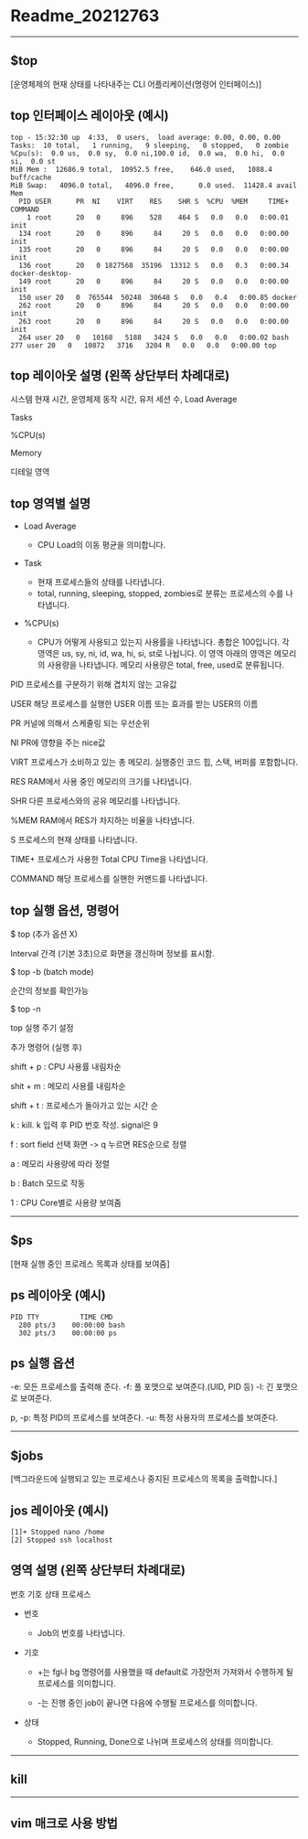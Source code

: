 # Readme_20212763
---
## $top 
[운영체제의 현재 상태를 나타내주는 CLI 어플리케이션(명령어 인터페이스)]

## top 인터페이스 레이아웃 (예시) 
```
top - 15:32:30 up  4:33,  0 users,  load average: 0.00, 0.00, 0.00
Tasks:  10 total,   1 running,   9 sleeping,   0 stopped,   0 zombie
%Cpu(s):  0.0 us,  0.0 sy,  0.0 ni,100.0 id,  0.0 wa,  0.0 hi,  0.0 si,  0.0 st
MiB Mem :  12686.9 total,  10952.5 free,    646.0 used,   1088.4 buff/cache
MiB Swap:   4096.0 total,   4096.0 free,      0.0 used.  11428.4 avail Mem
  PID USER      PR  NI    VIRT    RES    SHR S  %CPU  %MEM     TIME+ COMMAND
    1 root      20   0     896    528    464 S   0.0   0.0   0:00.01 init
  134 root      20   0     896     84     20 S   0.0   0.0   0:00.00 init
  135 root      20   0     896     84     20 S   0.0   0.0   0:00.00 init
  136 root      20   0 1827568  35196  13312 S   0.0   0.3   0:00.34 docker-desktop-
  149 root      20   0     896     84     20 S   0.0   0.0   0:00.00 init
  150 user 20   0  765544  50248  30648 S   0.0   0.4   0:00.85 docker
  262 root      20   0     896     84     20 S   0.0   0.0   0:00.00 init
  263 root      20   0     896     84     20 S   0.0   0.0   0:00.00 init
  264 user 20   0   10168   5188   3424 S   0.0   0.0   0:00.02 bash
277 user 20   0   10872   3716   3204 R   0.0   0.0   0:00.00 top
```

## top 레이아웃 설명 (왼쪽 상단부터 차례대로)

시스템 현재 시간, 운영체제 동작 시간, 유저 세션 수, Load Average

Tasks 

%CPU(s)

Memory

디테일 영역

## top 영역별 설명

* Load Average
  * CPU Load의 이동 평균을 의미합니다.

* Task
  * 현재 프로세스들의 상태를 나타냅니다.
  * total, running, sleeping, stopped, zombies로 분류는 프로세스의 수를 나타냅니다.

* %CPU(s)
  * CPU가 어떻게 사용되고 있는지 사용률을 나타냅니다. 총합은 100입니다.
  각 영역은 us, sy, ni, id, wa, hi, si, st로 나뉩니다.
  이 영역 아래의 영역은 메모리의 사용량을 나타냅니다.
  메모리 사용량은 total, free, used로 분류됩니다.

PID
프로세스를 구분하기 위해 겹치지 않는 고유값

USER
해당 프로세스를 실행한 USER 이름 또는 효과를 받는 USER의 이름

PR
커널에 의해서 스케줄링 되는 우선순위

NI
PR에 영향을 주는 nice값

VIRT
프로세스가 소비하고 있는 총 메모리. 실행중인 코드 힙, 스택, 버퍼를 포함합니다.

RES
RAM에서 사용 중인 메모리의 크기를 나타냅니다.

SHR
다른 프로세스와의 공유 메모리를 나타냅니다.

%MEM
RAM에서 RES가 차지하는 비율을 나타냅니다.

S
프로세스의 현재 상태를 나타냅니다.

TIME+
프로세스가 사용한 Total CPU Time을 나타냅니다.

COMMAND
해당 프로세스를 실핸한 커맨드를 나타냅니다.

## top 실행 옵션, 명령어

$ top (추가 옵션 X)

Interval 간격 (기본 3초)으로 화면을 갱신하며 정보를 표시함.

$ top -b (batch mode)

순간의 정보를 확인가능

$ top -n 

top 실행 주기 설정

추가 명령어 (실행 후)

shift + p : CPU 사용률 내림차순

shit + m : 메모리 사용률 내림차순

shift + t : 프로세스가 돌아가고 있는 시간 순

k : kill. k 입력 후 PID 번호 작성. signal은 9

f : sort field 선택 화면 -> q 누르면 RES순으로 정렬

a : 메모리 사용량에 따라 정렬

b : Batch 모드로 작동

1 : CPU Core별로 사용량 보여줌

---
## $ps 

[현재 실행 중인 프로레스 목록과 상태를 보여줌]

## ps 레이아웃 (예시) 
```
PID TTY          TIME CMD
  280 pts/3    00:00:00 bash
  302 pts/3    00:00:00 ps
```

## ps 실행 옵션 
-e: 모든 프로세스를 출력해 준다.
-f: 풀 포맷으로 보여준다.(UID, PID 등)
-l: 긴 포맷으로 보여준다.

p, -p: 특정 PID의 프로세스를 보여준다.
-u: 특정 사용자의 프로세스를 보여준다.

---
## $jobs 
[백그라운드에 실행되고 있는 프로세스나 중지된 프로세스의 목록을 출력합니다.]

## jos 레이아웃 (예시)  
```
[1]+ Stopped nano /home
[2] Stopped ssh localhost
```

## 영역 설명 (왼쪽 상단부터 차례대로)

번호 기호 상태 프로세스

* 번호 

  * Job의 번호를 나타냅니다.

* 기호

  * +는 fg나 bg 명령어를 사용했을 때 default로 가장먼저 가져와서 수행하게 될 프로세스를 의미합니다.

  * -는 진행 중인 job이 끝나면 다음에 수행될 프로세스를 의미합니다.

* 상태

  * Stopped, Running, Done으로 나뉘며 프로세스의 상태를 의미합니다.

---
## kill

---
## vim 매크로 사용 방법


